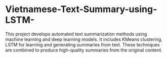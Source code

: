 # Vietnamese-Text-Summary-using-LSTM-
This project develops automated text summarization methods using machine learning and deep learning models. It includes KMeans clustering, LSTM for learning and generating summaries from text. These techniques are combined to produce high-quality summaries from the original content.
